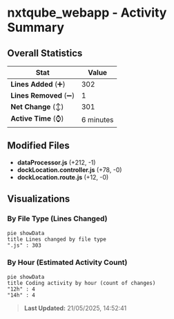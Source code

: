 # nxtqube_webapp - Activity Summary 

## Overall Statistics

| Stat                   | Value                                                             |
| ---------------------- | ----------------------------------------------------------------- |
| **Lines Added** (➕)   | 302                                          |
| **Lines Removed** (➖) | 1                                        |
| **Net Change** (↕)    | 301                |
| **Active Time** (⌚)   | 6 minutes |


## Modified Files
- **dataProcessor.js** (+212, -1)
- **dockLocation.controller.js** (+78, -0)
- **dockLocation.route.js** (+12, -0)

## Visualizations

### By File Type (Lines Changed)

```mermaid
pie showData
title Lines changed by file type
".js" : 303
```

### By Hour (Estimated Activity Count)

```mermaid
pie showData
title Coding activity by hour (count of changes)
"12h" : 4
"14h" : 4
```


> **Last Updated:** 21/05/2025, 14:52:41